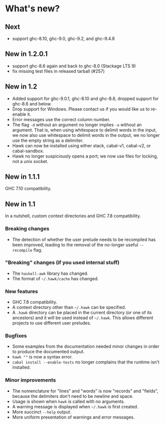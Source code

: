 # What's new?

## Next
* support ghc-8.10, ghc-9.0, ghc-9.2, and ghc-9.4.8

## New in 1.2.0.1
* support ghc-8.6 again and back to ghc-8.0 (Stackage LTS 9)
* fix missing test files in released tarball (#257)

## New in 1.2

* Added support for ghc-9.0.1, ghc-8.10 and ghc-8.8, dropped support for ghc-8.6 and below.
* Drop support for Windows. Please contact us if you would like us to re-enable it.
* Error messages use the correct column number.
* The flag `-d` without an argument no longer implies `-o` without an argument. That is, when using whitespace to delimit words in the input, we now also use whitespace to delimit words in the output, we no longer use the empty string as a delimiter.
* Hawk can now be installed using either stack, cabal-v1, cabal-v2, or cabal-sandbox.
* Hawk no longer suspiciously opens a port; we now use files for locking, not a unix socket.

## New in 1.1.1

GHC 7.10 compatibility.

## New in 1.1

In a nutshell, custom context directories and GHC 7.8 compatibility.

### Breaking changes

* The detection of whether the user prelude needs to be recompiled has been improved, leading to the removal of the no-longer useful `--recompile` flag.

### "Breaking" changes (if you used internal stuff)

* The `haskell-awk` library has changed.
* The format of `~/.hawk/cache` has changed.

### New features

* GHC 7.8 compatibility.
* A context directory other than `~/.hawk` can be specified.
* A `.hawk` directory can be placed in the current directory (or one of its ancestors) and it will be used instead of `~/.hawk`. This allows different projects to use different user preludes.

### Bugfixes

* Some examples from the documentation needed minor changes in order to produce the documented output.
* `hawk ""` is now a syntax error.
* `cabal install --enable-tests` no longer complains that the runtime isn't installed.

### Minor improvements

* The nomenclature for "lines" and "words" is now "records" and "fields", because the delimiters don't need to be newline and space.
* Usage is shown when `hawk` is called with no arguments.
* A warning message is displayed when `~/.hawk` is first created.
* More succinct `--help` output.
* More uniform presentation of warnings and error messages.
